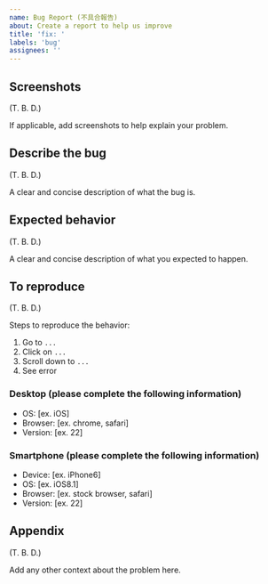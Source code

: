 ```yaml
---
name: Bug Report (不具合報告)
about: Create a report to help us improve
title: 'fix: '
labels: 'bug'
assignees: ''
---
```


## Screenshots

(T. B. D.)

If applicable, add screenshots to help explain your problem.

## Describe the bug

(T. B. D.)

A clear and concise description of what the bug is.

## Expected behavior

(T. B. D.)

A clear and concise description of what you expected to happen.

## To reproduce

(T. B. D.)

Steps to reproduce the behavior:

1. Go to `...`
1. Click on `...`
1. Scroll down to `...`
1. See error

### Desktop (please complete the following information)

- OS: [ex. iOS]
- Browser: [ex. chrome, safari]
- Version: [ex. 22]

### Smartphone (please complete the following information)

- Device: [ex. iPhone6]
- OS: [ex. iOS8.1]
- Browser: [ex. stock browser, safari]
- Version: [ex. 22]

## Appendix

(T. B. D.)

Add any other context about the problem here.

